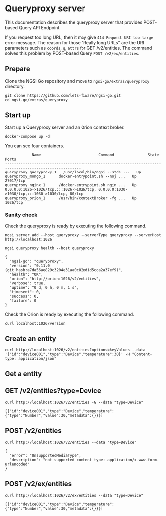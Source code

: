 # Queryproxy server

This documentation describes the queryproxy server that provides POST-based Query API Endpoint.

If you request too long URL, then it may give `414 Request URI too large` error message. The reason for those
"Really long URLs" are the URI parameters such as `coords`, `q`, `attrs` for GET /v2/entities. The command
solves this problem by POST-based Query `POST /v2/ex/entities`.

## Prepare

Clone the NGSI Go repository and move to `ngsi-go/extras/queryproxy` directory.

```
git clone https://github.com/lets-fiware/ngsi-go.git
cd ngsi-go/extras/queryproxy
```

## Start up

Start up a Queryproxy server and an Orion context broker.

```
docker-compose up -d
```

You can see four containers.

```
            Name                          Command               State                Ports
--------------------------------------------------------------------------------------------------------
queryproxy_queryproxy_1   /usr/local/bin/ngsi --stde ...   Up
queryproxy_mongo_1      docker-entrypoint.sh --noj ...   Up      27017/tcp
queryproxy_nginx_1      /docker-entrypoint.sh ngin ...   Up      0.0.0.0:1026->1026/tcp,:::1026->1026/tcp, 0.0.0.0:1030->1030/tcp,:::1030->1030/tcp, 80/tcp
queryproxy_orion_1      /usr/bin/contextBroker -fg ...   Up      1026/tcp
```

### Sanity check

Check the queryproxy is ready by executing the following command.

```
ngsi server add --host queryproxy --serverType queryproxy --serverHost http://localhost:1026
```

```
ngsi queryproxy health --host queryproxy
```

```
{
  "ngsi-go": "queryproxy",
  "version": "0.11.0 (git_hash:a7da56ae829c3204e31aa0c82ed1d5cca2a37ef9)",
  "health": "OK",
  "orion": "http://orion:1026/v2/entities",
  "verbose": true,
  "uptime": "0 d, 0 h, 0 m, 1 s",
  "timesent": 0,
  "success": 0,
  "failure": 0
}
```

Check the Orion is ready by executing the following command.

```
curl localhost:1026/version
```

## Create an entity

```
curl http://localhost:1026/v2/entities?options=keyValues --data '{"id":"device001","type":"Device","temperature":30}' -H "Content-type: application/json"
```

## Get a entity

## GET /v2/entities?type=Device

```
curl http://localhost:1026/v2/entities -G --data "type=Device"
```

```
[{"id":"device001","type":"Device","temperature":{"type":"Number","value":30,"metadata":{}}}]
```

## POST /v2/entities

```
curl http://localhost:1026/v2/entities --data "type=Device"
```

```
{
  "error": "UnsupportedMediaType",
  "description": "not supported content type: application/x-www-form-urlencoded"
}
```

## POST /v2/ex/entities

```
curl http://localhost:1026/v2/ex/entities --data "type=Device"
```

```
[{"id":"device001","type":"Device","temperature":{"type":"Number","value":30,"metadata":{}}}]
```
